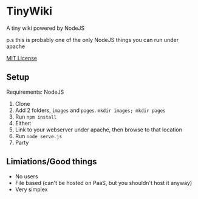 # TinyWiki

A tiny wiki powered by NodeJS

p.s this is probably one of the only NodeJS things you can run under apache

[MIT License](http://www.tldrlegal.com/l/MIT)

## Setup

Requirements: NodeJS

1. Clone
2. Add 2 folders, `images` and `pages`. `mkdir images; mkdir pages`
3. Run `npm install`
4. Either:
  1. Link to your webserver under apache, then browse to that location
  2. Run `node serve.js`
5. Party

## Limiations/Good things

* No users
* File based (can't be hosted on PaaS, but you shouldn't host it anyway)
* Very simplex
